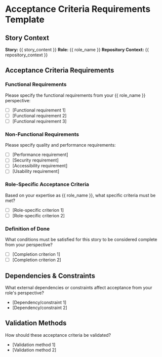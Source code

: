 # Acceptance Criteria Requirements Template

## Story Context
**Story:** {{ story_content }}
**Role:** {{ role_name }}
**Repository Context:** {{ repository_context }}

## Acceptance Criteria Requirements

### Functional Requirements
Please specify the functional requirements from your {{ role_name }} perspective:
- [ ] [Functional requirement 1]
- [ ] [Functional requirement 2]
- [ ] [Functional requirement 3]

### Non-Functional Requirements
Please specify quality and performance requirements:
- [ ] [Performance requirement]
- [ ] [Security requirement]
- [ ] [Accessibility requirement]
- [ ] [Usability requirement]

### Role-Specific Acceptance Criteria
Based on your expertise as {{ role_name }}, what specific criteria must be met?
- [ ] [Role-specific criterion 1]
- [ ] [Role-specific criterion 2]

### Definition of Done
What conditions must be satisfied for this story to be considered complete from your perspective?
- [ ] [Completion criterion 1]
- [ ] [Completion criterion 2]

## Dependencies & Constraints
What external dependencies or constraints affect acceptance from your role's perspective?
- [Dependency/constraint 1]
- [Dependency/constraint 2]

## Validation Methods
How should these acceptance criteria be validated?
- [Validation method 1]
- [Validation method 2]